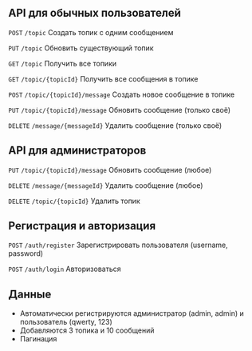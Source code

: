 ## API для обычных пользователей

`POST`
`/topic`
Создать топик с одним сообщением

`PUT`
`/topic`
Обновить существующий топик

`GET`
`/topic`
Получить все топики

`GET`
`/topic/{topicId}`
Получить все сообщения в топике

`POST`
`/topic/{topicId}/message`
Создать новое сообщение в топике

`PUT`
`/topic/{topicId}/message`
Обновить сообщение (только своё)

`DELETE`
`/message/{messageId}`
Удалить сообщение (только своё)


## API для администраторов

`PUT`
`/topic/{topicId}/message`
Обновить сообщение (любое)

`DELETE`
`/message/{messageId}`
Удалить сообщение (любое)

`DELETE`
`/topic/{topicId}`
Удалить топик


## Регистрация и авторизация

`POST`
`/auth/register`
Зарегистрировать пользователя (username, password)

`POST`
`/auth/login`
Авторизоваться


## Данные

- Автоматически регистрируются администратор (admin, admin) и пользователь (qwerty, 123)
- Добавляются 3 топика и 10 сообщений
- Пагинация


